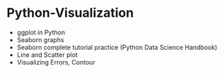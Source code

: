 # Python-Visualization

- ggplot in Python
- Seaborn graphs
- Seaborn complete tutorial practice (Python Data Science Handbook)
- Line and Scatter plot
- Visualizing Errors, Contour
